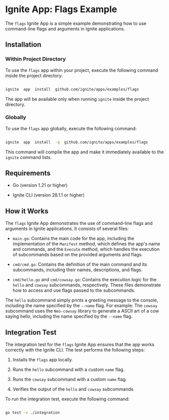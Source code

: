 
  

# Ignite App: Flags Example

The `flags` Ignite App is a simple example demonstrating how to use command-line flags and arguments in Ignite applications.
  

## Installation

  

### Within Project Directory

  

To use the `flags` app within your project, execute the following command inside the project directory:

  

```bash

ignite  app  install  github.com/ignite/apps/examples/flags

```

  

The app will be available only when running `ignite` inside the project directory.

  

### Globally

  

To use the `flags` app globally, execute the following command:

  

```bash

ignite  app  install  -g  github.com/ignite/apps/examples/flags

```

  

This command will compile the app and make it immediately available to the `ignite` command lists.

  

## Requirements

  

- Go (version 1.21 or higher)

- Ignite CLI (version 28.1.1 or higher)

  

## How it Works

  

The `flags` Ignite App demonstrates the use of command-line flags and arguments in Ignite applications. It consists of several files:
-   `main.go`: Contains the main code for the app, including the implementation of the `Manifest` method, which defines the app's name and commands, and the `Execute` method, which handles the execution of subcommands based on the provided arguments and flags.
    
-   `cmd/cmd.go`: Contains the definition of the main command and its subcommands, including their names, descriptions, and flags.
    
-   `cmd/hello.go` and `cmd/cowsay.go`: Contains the execution logic for the `hello` and `cowsay` subcommands, respectively. These files demonstrate how to access and use flags passed to the subcommands.
  

The `hello` subcommand simply prints a greeting message to the console, including the name specified by the `--name` flag. For example:
 The `cowsay` subcommand uses the `Neo-cowsay` library to generate a ASCII art of a cow saying hello, including the name specified by the `--name` flag.
 

## Integration Test

  

The integration test for the `flags` Ignite App ensures that the app works correctly with the Ignite CLI. The test performs the following steps:

  

1.  Installs the `flags` app locally.

2.  Runs the `hello` subcommand with a custom `name` flag.

3.  Runs the `cowsay` subcommand with a custom `name` flag.

5.  Verifies the output of the `hello` and `cowsay` subcommands.

  

To run the integration test, execute the following command:

  

```bash

go test -v ./integration

```
